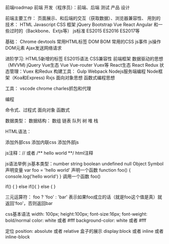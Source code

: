 前端roadmap
前端
开发（程序员）：前端、后端
测试
产品
设计

前端主要工作：
页面展示、和后端的交互（获取数据）、浏览器兼容性、
用到的技术：
HTML Javascript CSS
框架 jQuery Bootstrap Vue React Angular 和一些过时的（Backbone、Extjs等）
js标准 ES2015 ES2016 ES2017等

基础：
Chrome devtools
常用HTML标签
DOM BOM
常用的CSS
js事件 js操作DOM元素
Ajax发送网络请求

进阶学习:
HTML5新增的标签
ES2015语法
CSS兼容性
前端框架 数据驱动的思想（MVVM)
jQuery 
Vue生态 Vue Vue-router Vuex等
React生态 React Redux
状态管理：Vuex 和Redux
构建工具： Gulp Webpack
Nodejs服务端编程
Node框架（Koa和Express)
Rxjs
面向对象思想
函数式编程思想

工具：
vscode
chrome
charles抓包和代理

编程

命令式、过程式
面向对象
函数式

数据类型：
数据结构：
数组 链表 队列 树 堆 栈

HTML语法：


<!doctype html>
<head> </head>
<body></body>
添加外部css
<link rel="stylesheet" href="">
添加内联css
<style></style>
添加外部js
<script src=''>
内联js
<script>
</script>

js注释：//
或者
/**
    hello world
**/
html注释
<!-- hello -->
js语法举例
js基本类型：number string boolean undefined null Object Symbol
声明变量
var foo = 'hello world'
声明一个函数
function foo() {
    console.log('hello world')
}
调用一个函数
foo()

if() {
} else if(){
} else {
}

三元运算符：
foo ? 'foo' : 'bar'
表示如果foo成立的话（就是foo这个值是真）就返回'foo'，否则返回bar

css基本语法
width: 100px;
height:100px;
font-size:16px;
font-weight: bold/normal
color: white 或者 #fff
background-color: white 或者 #fff

定位
position: absolute 或者 relative
盒子的展示
display:block 或者 inline 或者 inline-block

